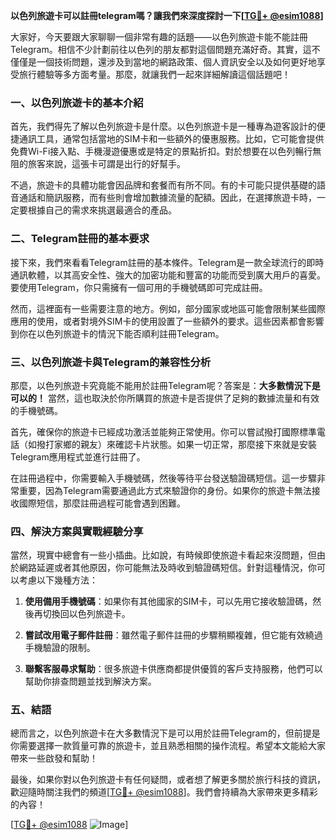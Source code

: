 **以色列旅遊卡可以註冊telegram嗎？讓我們來深度探討一下[[TG💪+ @esim1088](https://t.me/s/esim1088)]**

大家好，今天要跟大家聊聊一個非常有趣的話題——以色列旅遊卡能不能註冊Telegram。相信不少計劃前往以色列的朋友都對這個問題充滿好奇。其實，這不僅僅是一個技術問題，還涉及到當地的網路政策、個人資訊安全以及如何更好地享受旅行體驗等多方面考量。那麼，就讓我們一起來詳細解讀這個話題吧！

### 一、以色列旅遊卡的基本介紹

首先，我們得先了解以色列旅遊卡是什麼。以色列旅遊卡是一種專為遊客設計的便捷通訊工具，通常包括當地的SIM卡和一些額外的優惠服務。比如，它可能會提供免費Wi-Fi接入點、手機漫遊優惠或是特定的景點折扣。對於想要在以色列暢行無阻的旅客來說，這張卡可謂是出行的好幫手。

不過，旅遊卡的具體功能會因品牌和套餐而有所不同。有的卡可能只提供基礎的語音通話和簡訊服務，而有些則會增加數據流量的配額。因此，在選擇旅遊卡時，一定要根據自己的需求來挑選最適合的產品。

### 二、Telegram註冊的基本要求

接下來，我們來看看Telegram註冊的基本條件。Telegram是一款全球流行的即時通訊軟體，以其高安全性、強大的加密功能和豐富的功能而受到廣大用戶的喜愛。要使用Telegram，你只需擁有一個可用的手機號碼即可完成註冊。

然而，這裡面有一些需要注意的地方。例如，部分國家或地區可能會限制某些國際應用的使用，或者對境外SIM卡的使用設置了一些額外的要求。這些因素都會影響到你在以色列旅遊卡的情況下能否順利註冊Telegram。

### 三、以色列旅遊卡與Telegram的兼容性分析

那麼，以色列旅遊卡究竟能不能用於註冊Telegram呢？答案是：**大多數情況下是可以的！** 當然，這也取決於你所購買的旅遊卡是否提供了足夠的數據流量和有效的手機號碼。

首先，確保你的旅遊卡已經成功激活並能夠正常使用。你可以嘗試撥打國際標準電話（如撥打家鄉的親友）來確認卡片狀態。如果一切正常，那麼接下來就是安裝Telegram應用程式並進行註冊了。

在註冊過程中，你需要輸入手機號碼，然後等待平台發送驗證碼短信。這一步驟非常重要，因為Telegram需要通過此方式來驗證你的身份。如果你的旅遊卡無法接收國際短信，那麼註冊過程可能會遇到困難。

### 四、解決方案與實戰經驗分享

當然，現實中總會有一些小插曲。比如說，有時候即使旅遊卡看起來沒問題，但由於網路延遲或者其他原因，你可能無法及時收到驗證碼短信。針對這種情況，你可以考慮以下幾種方法：

1. **使用備用手機號碼**：如果你有其他國家的SIM卡，可以先用它接收驗證碼，然後再切換回以色列旅遊卡。
   
2. **嘗試改用電子郵件註冊**：雖然電子郵件註冊的步驟稍顯複雜，但它能有效繞過手機驗證的限制。

3. **聯繫客服尋求幫助**：很多旅遊卡供應商都提供優質的客戶支持服務，他們可以幫助你排查問題並找到解決方案。

### 五、結語

總而言之，以色列旅遊卡在大多數情況下是可以用於註冊Telegram的，但前提是你需要選擇一款質量可靠的旅遊卡，並且熟悉相關的操作流程。希望本文能給大家帶來一些啟發和幫助！

最後，如果你對以色列旅遊卡有任何疑問，或者想了解更多關於旅行科技的資訊，歡迎隨時關注我們的頻道[[TG💪+ @esim1088](https://t.me/s/esim1088)]。我們會持續為大家帶來更多精彩的內容！

[[TG💪+ @esim1088](https://t.me/s/esim1088) ![Image](https://i.postimg.cc/4NQfJmqS/Snipaste-2025-05-13-00-14-12.png)]
